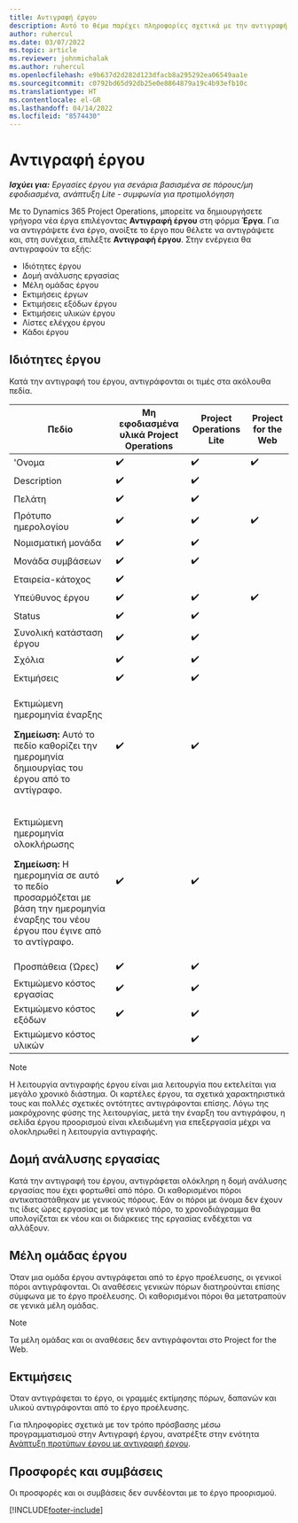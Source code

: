 ```yaml
---
title: Αντιγραφή έργου
description: Αυτό το θέμα παρέχει πληροφορίες σχετικά με την αντιγραφή έρων στο Dynamics 365 Project Operations.
author: ruhercul
ms.date: 03/07/2022
ms.topic: article
ms.reviewer: johnmichalak
ms.author: ruhercul
ms.openlocfilehash: e9b637d2d282d123dfacb8a295292ea06549aa1e
ms.sourcegitcommit: c0792bd65d92db25e0e8864879a19c4b93efb10c
ms.translationtype: HT
ms.contentlocale: el-GR
ms.lasthandoff: 04/14/2022
ms.locfileid: "8574430"
---
```

# <a name="copy-a-project"></a>Αντιγραφή έργου

_**Ισχύει για:** Εργασίες έργου για σενάρια βασισμένα σε πόρους/μη εφοδιασμένα, ανάπτυξη Lite - συμφωνία για προτιμολόγηση_

Με το Dynamics 365 Project Operations, μπορείτε να δημιουργήσετε γρήγορα νέα έργα επιλέγοντας **Αντιγραφή έργου** στη φόρμα **Έργα**. Για να αντιγράψετε ένα έργο, ανοίξτε το έργο που θέλετε να αντιγράψετε και, στη συνέχεια, επιλέξτε **Αντιγραφή έργου**. Στην ενέργεια θα αντιγραφούν τα εξής:

- Ιδιότητες έργου 
- Δομή ανάλυσης εργασίας
- Μέλη ομάδας έργου
- Εκτιμήσεις έργων
- Εκτιμήσεις εξόδων έργου
- Εκτιμήσεις υλικών έργου
- Λίστες ελέγχου έργου
- Κάδοι έργου

## <a name="project-properties"></a>Ιδιότητες έργου

Κατά την αντιγραφή του έργου, αντιγράφονται οι τιμές στα ακόλουθα πεδία.

| Πεδίο | Μη εφοδιασμένα υλικά Project Operations | Project Operations Lite | Project for the Web |
|-------|------------------------------------------|-------------------------|---------------------|
| 'Ονομα | :heavy_check_mark: | :heavy_check_mark: | :heavy_check_mark: |
| Description | :heavy_check_mark: | :heavy_check_mark: | |
| Πελάτη | :heavy_check_mark: | :heavy_check_mark: | |
| Πρότυπο ημερολογίου | :heavy_check_mark: | :heavy_check_mark: | :heavy_check_mark: |
| Νομισματική μονάδα | :heavy_check_mark: | :heavy_check_mark: | |
| Μονάδα συμβάσεων | :heavy_check_mark: | :heavy_check_mark: | |
| Εταιρεία-κάτοχος | :heavy_check_mark: | | |
| Υπεύθυνος έργου | :heavy_check_mark: | :heavy_check_mark: | :heavy_check_mark: |
| Status | :heavy_check_mark: | :heavy_check_mark: | |
| Συνολική κατάσταση έργου | :heavy_check_mark: | :heavy_check_mark: | |
| Σχόλια | :heavy_check_mark: | :heavy_check_mark: | |
| Εκτιμήσεις | :heavy_check_mark: | :heavy_check_mark: | |
| <p>Εκτιμώμενη ημερομηνία έναρξης</p><p><strong>Σημείωση:</strong> Αυτό το πεδίο καθορίζει την ημερομηνία δημιουργίας του έργου από το αντίγραφο. | :heavy_check_mark: | :heavy_check_mark: | |
| <p>Εκτιμώμενη ημερομηνία ολοκλήρωσης</p><p><strong>Σημείωση:</strong> Η ημερομηνία σε αυτό το πεδίο προσαρμόζεται με βάση την ημερομηνία έναρξης του νέου έργου που έγινε από το αντίγραφο.</p> | :heavy_check_mark: | :heavy_check_mark: | |
| Προσπάθεια (Ώρες) | :heavy_check_mark: | :heavy_check_mark: | |
| Εκτιμώμενο κόστος εργασίας | :heavy_check_mark: | :heavy_check_mark: | |
| Εκτιμώμενο κόστος εξόδων | :heavy_check_mark: | :heavy_check_mark: | |
| Εκτιμώμενο κόστος υλικών | | :heavy_check_mark: | |

> [!NOTE]
> Η λειτουργία αντιγραφής έργου είναι μια λειτουργία που εκτελείται για μεγάλο χρονικό διάστημα. Οι καρτέλες έργου, τα σχετικά χαρακτηριστικά τους και πολλές σχετικές οντότητες αντιγράφονται επίσης. Λόγω της μακρόχρονης φύσης της λειτουργίας, μετά την έναρξη του αντιγράφου, η σελίδα έργου προορισμού είναι κλειδωμένη για επεξεργασία μέχρι να ολοκληρωθεί η λειτουργία αντιγραφής.

## <a name="work-breakdown-structure"></a>Δομή ανάλυσης εργασίας

Κατά την αντιγραφή του έργου, αντιγράφεται ολόκληρη η δομή ανάλυσης εργασίας που έχει φορτωθεί από πόρο. Οι καθορισμένοι πόροι αντικαταστάθηκαν με γενικούς πόρους. Εάν οι πόροι με όνομα δεν έχουν τις ίδιες ώρες εργασίας με τον γενικό πόρο, το χρονοδιάγραμμα θα υπολογίζεται εκ νέου και οι διάρκειες της εργασίας ενδέχεται να αλλάξουν.

## <a name="project-team-members"></a>Μέλη ομάδας έργου

Όταν μια ομάδα έργου αντιγράφεται από το έργο προέλευσης, οι γενικοί πόροι αντιγράφονται. Οι αναθέσεις γενικών πόρων διατηρούνται επίσης σύμφωνα με το έργο προέλευσης. Οι καθορισμένοι πόροι θα μετατραπούν σε γενικά μέλη ομάδας.

> [!NOTE]
> Τα μέλη ομάδας και οι αναθέσεις δεν αντιγράφονται στο Project for the Web.

## <a name="estimates"></a>Εκτιμήσεις

Όταν αντιγράφεται το έργο, οι γραμμές εκτίμησης πόρων, δαπανών και υλικού αντιγράφονται από το έργο προέλευσης. 

Για πληροφορίες σχετικά με τον τρόπο πρόσβασης μέσω προγραμματισμού στην Αντιγραφή έργου, ανατρέξτε στην ενότητα [Ανάπτυξη προτύπων έργου με αντιγραφή έργου](dev-copy-project.md).

## <a name="quotes-and-contracts"></a>Προσφορές και συμβάσεις

Οι προσφορές και οι συμβάσεις δεν συνδέονται με το έργο προορισμού.

[!INCLUDE[footer-include](../includes/footer-banner.md)]
